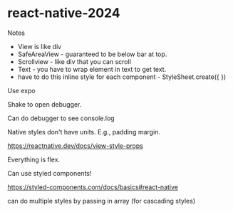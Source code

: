 # react-native-2024

Notes

- View is like div
- SafeAreaView - guaranteed to be below bar at top.
- Scrollview - like div that you can scroll
- Text - you have to wrap element in text to get text.
- have to do this inline style for each component - StyleSheet.create({ })

Use expo

Shake to open debugger.

Can do debugger to see console.log

Native styles don't have units. E.g., padding margin.

https://reactnative.dev/docs/view-style-props

Everything is flex.

Can use styled components! 

https://styled-components.com/docs/basics#react-native

can do multiple styles by passing in array (for cascading styles)
